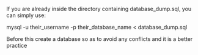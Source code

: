 If you are already inside the directory containing database_dump.sql, you can simply use:

mysql -u their_username -p their_database_name < database_dump.sql

Before this create a database so as to avoid any conflicts and it is a better practice
